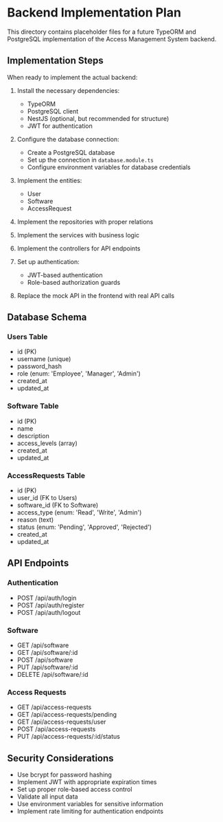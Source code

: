 
# Backend Implementation Plan

This directory contains placeholder files for a future TypeORM and PostgreSQL implementation of the Access Management System backend.

## Implementation Steps

When ready to implement the actual backend:

1. Install the necessary dependencies:
   - TypeORM
   - PostgreSQL client
   - NestJS (optional, but recommended for structure)
   - JWT for authentication

2. Configure the database connection:
   - Create a PostgreSQL database
   - Set up the connection in `database.module.ts`
   - Configure environment variables for database credentials

3. Implement the entities:
   - User
   - Software
   - AccessRequest

4. Implement the repositories with proper relations

5. Implement the services with business logic

6. Implement the controllers for API endpoints

7. Set up authentication:
   - JWT-based authentication
   - Role-based authorization guards

8. Replace the mock API in the frontend with real API calls

## Database Schema

### Users Table
- id (PK)
- username (unique)
- password_hash
- role (enum: 'Employee', 'Manager', 'Admin')
- created_at
- updated_at

### Software Table
- id (PK)
- name
- description
- access_levels (array)
- created_at
- updated_at

### AccessRequests Table
- id (PK)
- user_id (FK to Users)
- software_id (FK to Software)
- access_type (enum: 'Read', 'Write', 'Admin')
- reason (text)
- status (enum: 'Pending', 'Approved', 'Rejected')
- created_at
- updated_at

## API Endpoints

### Authentication
- POST /api/auth/login
- POST /api/auth/register
- POST /api/auth/logout

### Software
- GET /api/software
- GET /api/software/:id
- POST /api/software
- PUT /api/software/:id
- DELETE /api/software/:id

### Access Requests
- GET /api/access-requests
- GET /api/access-requests/pending
- GET /api/access-requests/user
- POST /api/access-requests
- PUT /api/access-requests/:id/status

## Security Considerations

- Use bcrypt for password hashing
- Implement JWT with appropriate expiration times
- Set up proper role-based access control
- Validate all input data
- Use environment variables for sensitive information
- Implement rate limiting for authentication endpoints

